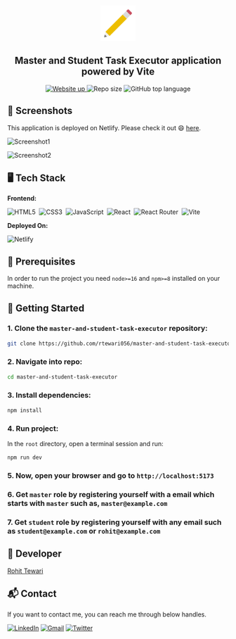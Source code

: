<div align="center">

<!-- Title: -->
  <a href="https://task-executor.netlify.app" target="_blank">
    <img src="./public/task.svg" height="80" alt="Logo">
  </a>

<!-- Short description: -->
<h2>Master and Student Task Executor application powered by Vite</h2>

<!-- Labels: -->
  <div>
  <a href="https://task-executor.netlify.app" target="_blank">
    <img src="https://api.netlify.com/api/v1/badges/370f973d-e0a9-4dfc-907c-9a09a5ef3827/deploy-status" height="20" alt="Website up">
  </a>
  <img src="https://img.shields.io/github/repo-size/rtewari056/master-and-student-task-executor.svg?label=Repo%20size" height="20" alt="Repo size">
  <img src="https://img.shields.io/github/languages/top/rtewari056/master-and-student-task-executor" height="20" alt="GitHub top language">
  </div>

</div>

## 🚀 Screenshots

This application is deployed on Netlify. Please check it out :smile: [here](https://task-executor.netlify.app).

![Screenshot1](https://user-images.githubusercontent.com/75976169/212285935-0601020c-ee4c-437a-9a80-124f4bd799d2.png)

![Screenshot2](https://user-images.githubusercontent.com/75976169/212286140-495a5e09-3709-4937-b56d-a1d158b4f88e.png)

## 🖥️ Tech Stack

**Frontend:**

![HTML5](https://img.shields.io/badge/HTML5-E34F26?style=for-the-badge&logo=html5&logoColor=white)&nbsp;
![CSS3](https://img.shields.io/badge/CSS3-1572B6?style=for-the-badge&logo=css3&logoColor=white)&nbsp;
![JavaScript](https://img.shields.io/badge/JavaScript-323330?style=for-the-badge&logo=javascript&logoColor=F7DF1E)&nbsp;
![React](https://img.shields.io/badge/react-%2320232a.svg?style=for-the-badge&logo=react&logoColor=%2361DAFB)&nbsp;
![React Router](https://img.shields.io/badge/React_Router-CA4245?style=for-the-badge&logo=react-router&logoColor=white)&nbsp;
![Vite](https://img.shields.io/badge/vite-%23646CFF.svg?style=for-the-badge&logo=vite&logoColor=white)&nbsp;

**Deployed On:**

![Netlify](https://img.shields.io/badge/netlify-%23000000.svg?style=for-the-badge&logo=netlify&logoColor=#00C7B7)

## 📖 Prerequisites

In order to run the project you need `node>=16` and `npm>=8` installed on your machine.

## 🚩 Getting Started

### 1. Clone the `master-and-student-task-executor` repository:

```bash
git clone https://github.com/rtewari056/master-and-student-task-executor.git
```

### 2. Navigate into repo:
```bash
cd master-and-student-task-executor
```

### 3. Install dependencies:

```bash
npm install
```

### 4. Run project:
In the `root` directory, open a terminal session and run:

```bash
npm run dev
```

### 5. Now, open your browser and go to `http://localhost:5173`

### 6. Get `master` role by registering yourself with a email which starts with `master` such as, `master@example.com`

### 7. Get `student` role by registering yourself with any email such as `student@example.com` or `rohit@example.com`

## 👤 Developer

[Rohit Tewari](https://github.com/rtewari056)

## 📬 Contact

If you want to contact me, you can reach me through below handles.

<a href="https://linkedin.com/in/rtewari056" target="_blank"><img src="https://img.shields.io/badge/LinkedIn-0077B5?style=for-the-badge&logo=linkedin&logoColor=white" alt="LinkedIn"/></a>
<a href="mailto:rtewari056@gmail.com"><img  alt="Gmail" src="https://img.shields.io/badge/Gmail-D14836?style=for-the-badge&logo=gmail&logoColor=white" /></a>
<a href="https://twitter.com/rtewari056" target="_blank"><img src="https://img.shields.io/badge/Twitter-1DA1F2?style=for-the-badge&logo=twitter&logoColor=white" alt="Twitter"/></a>